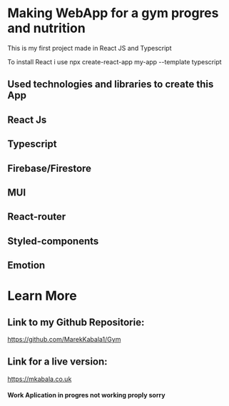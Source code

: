 # Making WebApp for a gym progres and nutrition

This is my first project made in React JS and Typescript

To install React i use npx create-react-app my-app --template typescript

## Used technologies and libraries to create this App

## React Js

## Typescript

## Firebase/Firestore

## MUI

## React-router

## Styled-components

## Emotion

# Learn More

## Link to my Github Repositorie:

https://github.com/MarekKabala1/Gym

## Link for a live version:

https://mkabala.co.uk

#### Work Aplication in progres not working proply sorry
